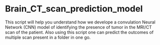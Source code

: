 # Brain_CT_scan_prediction_model
This script will help you understand how we develope a convulation Neural Network (CNN) model of identifying the presence of tumor in the MRI/CT scan of the patient.
Also using this script one can predict the outcomes of multiple scan present in a folder in one go.
